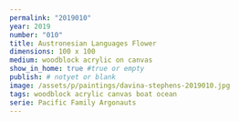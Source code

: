 ```yaml
---
permalink: "2019010"
year: 2019
number: "010"
title: Austronesian Languages Flower
dimensions: 100 x 100
medium: woodblock acrylic on canvas
show_in_home: true #true or empty
publish: # notyet or blank
image: /assets/p/paintings/davina-stephens-2019010.jpg
tags: woodblock acrylic canvas boat ocean
serie: Pacific Family Argonauts
---
```

